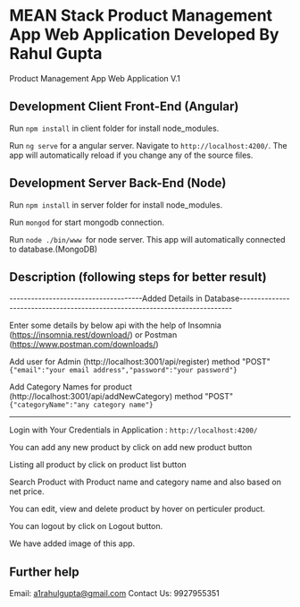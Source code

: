 
# MEAN Stack Product Management App Web Application Developed By Rahul Gupta

Product Management App Web Application V.1

## Development Client Front-End (Angular)

Run `npm install` in client folder for install node_modules.

Run `ng serve` for a angular server. Navigate to `http://localhost:4200/`. The app will automatically reload if you change any of the source files.

## Development Server Back-End (Node)

Run `npm install` in server folder for install node_modules.

Run `mongod` for start mongodb connection.

Run `node ./bin/www `for  node server. This app will automatically connected to database.(MongoDB)


## Description (following steps for better result)

-------------------------------------Added Details in Database----------------------------------------------------------------------------

Enter some details by below api with the help of Insomnia (https://insomnia.rest/download/) or Postman (https://www.postman.com/downloads/)

Add user for Admin (http://localhost:3001/api/register) method "POST" 
`{"email":"your email address","password":"your password"}`

Add Category Names for product (http://localhost:3001/api/addNewCategory) method "POST" 
`{"categoryName":"any category name"}`

--------------------------------------------------------------------------------

Login with Your Credentials in Application : `http://localhost:4200/`

You can add any new product by click on add new product button 

Listing all product by click on product list button

Search Product with Product name and category name and also based on net price.

You can edit, view and delete product by hover on perticuler product.

You can logout by click on Logout button.

We have added image of this app.

## Further help

Email: a1rahulgupta@gmail.com
Contact Us: 9927955351
